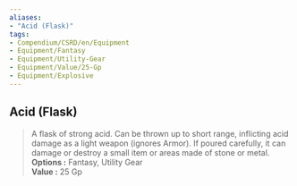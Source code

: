 ```yaml
---
aliases:
- "Acid (Flask)"
tags:
- Compendium/CSRD/en/Equipment
- Equipment/Fantasy
- Equipment/Utility-Gear
- Equipment/Value/25-Gp
- Equipment/Explosive
---
```


  
## Acid (Flask)  
  
>A flask of strong acid. Can be thrown up to short range, inflicting acid damage as a light weapon (ignores Armor). If poured carefully, it can damage or destroy a small item or areas made of stone or metal.  
> **Options :** Fantasy, Utility Gear  
> **Value :** 25 Gp